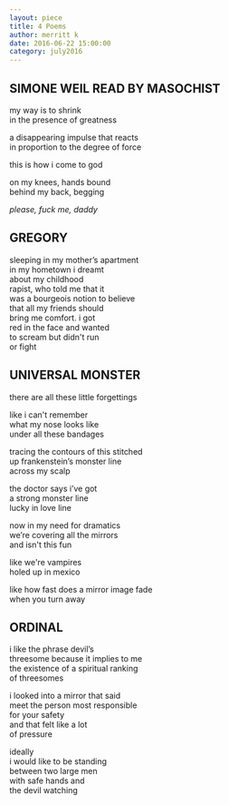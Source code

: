 ```yaml
---
layout: piece
title: 4 Poems
author: merritt k
date: 2016-06-22 15:00:00
category: july2016
---
```


<h2>SIMONE WEIL READ BY MASOCHIST</h2>

my way is to shrink<br>
in the presence of greatness<br>

a disappearing impulse that reacts <br>
in proportion to the degree of force<br>

this is how i come to god<br>

on my knees, hands bound<br>
behind my back, begging<br>

<i>please, fuck me, daddy</i>

<h2>GREGORY</h2>

sleeping in my mother’s apartment<br>
in my hometown i dreamt <br>
about my childhood<br>
rapist, who told me that it<br>
was a bourgeois notion to believe<br>
that all my friends should<br>
bring me comfort. i got<br>
red in the face and wanted<br>
to scream but didn't run<br>
or fight<br>

<h2>UNIVERSAL MONSTER</h2>

there are all these little forgettings<br>

like i can't remember <br>
what my nose looks like<br>
under all these bandages<br>

tracing the contours of this stitched<br>
up frankenstein’s monster line<br>
across my scalp<br>

the doctor says i’ve got <br>
a strong monster line <br>
lucky in love line <br>

now in my need for dramatics <br>
we’re covering all the mirrors<br>
and isn't this fun<br>

like we're vampires<br>
holed up in mexico<br>

like how fast does a mirror image fade<br>
when you turn away<br>

<h2>ORDINAL</h2>

i like the phrase devil’s <br>
threesome because it implies to me<br>
the existence of a spiritual ranking<br>
of threesomes<br>

i looked into a mirror that said<br>
meet the person most responsible<br>
for your safety <br>
and that felt like a lot<br>
of pressure<br>

ideally <br>
i would like to be standing <br>
between two large men <br>
with safe hands and<br>
the devil watching<br>
